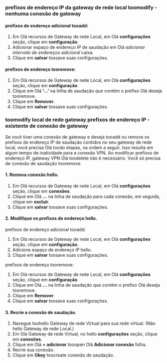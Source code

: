 ### <a name="noconnection"></a>prefixos de endereço IP da gateway de rede local toomodify - nenhuma conexão de gateway

#### <a name="tooadd-additional-address-prefixes"></a>prefixos de endereço adicional tooadd:

1. Em Olá recursos de Gateway de rede Local, em Olá **configurações** seção, clique em **configuração**.
2. Adicionar espaço de endereço IP de saudação em Olá *adicionar intervalo de endereços adicional* caixa.
3. Clique em **salvar** toosave suas configurações.

#### <a name="tooremove-address-prefixes"></a>prefixos de endereço tooremove:

1. Em Olá recursos de Gateway de rede Local, em Olá **configurações** seção, clique em **configuração**.
2. Clique em Olá **'…'** na linha de saudação que contém o prefixo Olá deseja tooremove.
3. Clique em **Remover**.
4. Clique em **salvar** toosave suas configurações.

### <a name="withconnection"></a>toomodify local de rede gateway prefixos de endereço IP - existente de conexão de gateway

Se você tiver uma conexão de gateway e deseja tooadd ou remove os prefixos de endereço IP de saudação contidos no seu gateway de rede local, você precisa Olá toodo etapas, na ordem a seguir. Isso resulta em algum tempo de inatividade para a conexão VPN. Ao modificar prefixos de endereço IP, gateway VPN Olá toodelete não é necessário. Você só precisa de conexão de saudação tooremove.

#### <a name="1-remove-hello-connection"></a>1. Remova conexão hello.

1. Em Olá recursos de Gateway de rede Local, em Olá **configurações** seção, clique em **conexões**.
2. Clique em Olá **...**  na linha de saudação para cada conexão, em seguida, clique em **excluir**.
3. Clique em **salvar** toosave suas configurações.

#### <a name="2-modify-hello-address-prefixes"></a>2. Modifique os prefixos de endereço hello.

prefixos de endereço adicional tooadd:

1. Em Olá recursos de Gateway de rede Local, em Olá **configurações** seção, clique em **configuração**.
2. Adicione espaço de endereço IP hello.
3. Clique em **salvar** toosave suas configurações.

prefixos de endereço tooremove:

1. Em Olá recursos de Gateway de rede Local, em Olá **configurações** seção, clique em **configuração**.
2. Clique em Olá **...**  na linha de saudação que contém o prefixo Olá deseja tooremove.
3. Clique em **Remover**.
4. Clique em **salvar** toosave suas configurações.

#### <a name="3-recreate-hello-connection"></a>3. Recrie a conexão de saudação.

1. Navegue toohello Gateway de rede Virtual para sua rede virtual. (Não hello Gateway de rede Local.)
2. Em Olá Gateway de rede Virtual, no hello **configurações** seção, clique em **conexões**.
3. Clique em Olá **+ adicionar** tooopen Olá **Adicionar conexão** folha.
4. Recrie sua conexão.
5. Clique em **Okey** toocreate conexão de saudação.
